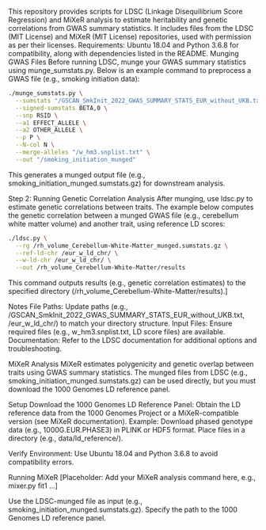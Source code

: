 This repository provides scripts for LDSC (Linkage Disequilibrium Score Regression) and MiXeR analysis to estimate heritability and genetic correlations from GWAS summary statistics. It includes files from the LDSC (MIT License) and MiXeR (MIT License) repositories, used with permission as per their licenses. Requirements: Ubuntu 18.04 and Python 3.6.8 for compatibility, along with dependencies listed in the README.
Munging GWAS Files
Before running LDSC, munge your GWAS summary statistics using munge_sumstats.py. Below is an example command to preprocess a GWAS file (e.g., smoking initiation data):
```bash
./munge_sumstats.py \
  --sumstats "/GSCAN_SmkInit_2022_GWAS_SUMMARY_STATS_EUR_without_UKB.txt" \
  --signed-sumstats BETA,0 \
  --snp RSID \
  --a1 EFFECT_ALLELE \
  --a2 OTHER_ALLELE \
  --p P \
  --N-col N \
  --merge-alleles "/w_hm3.snplist.txt" \
  --out "/smoking_initiation_munged"
```
  This generates a munged output file (e.g., smoking_initiation_munged.sumstats.gz) for downstream analysis.

  Step 2: Running Genetic Correlation Analysis
After munging, use ldsc.py to estimate genetic correlations between traits. The example below computes the genetic correlation between a munged GWAS file (e.g., cerebellum white matter volume) and another trait, using reference LD scores:
```bash
./ldsc.py \
  --rg /rh_volume_Cerebellum-White-Matter_munged.sumstats.gz \
  --ref-ld-chr /eur_w_ld_chr/ \
  --w-ld-chr /eur_w_ld_chr/ \
  --out /rh_volume_Cerebellum-White-Matter/results
```
  This command outputs results (e.g., genetic correlation estimates) to the specified directory (/rh_volume_Cerebellum-White-Matter/results).]
  
  Notes
File Paths: Update paths (e.g., /GSCAN_SmkInit_2022_GWAS_SUMMARY_STATS_EUR_without_UKB.txt, /eur_w_ld_chr/) to match your directory structure.
Input Files: Ensure required files (e.g., w_hm3.snplist.txt, LD score files) are available.
Documentation: Refer to the LDSC documentation for additional options and troubleshooting.

MiXeR Analysis
MiXeR estimates polygenicity and genetic overlap between traits using GWAS summary statistics. The munged files from LDSC (e.g., smoking_initiation_munged.sumstats.gz) can be used directly, but you must download the 1000 Genomes LD reference panel.

Setup
Download the 1000 Genomes LD Reference Panel:
Obtain the LD reference data from the 1000 Genomes Project or a MiXeR-compatible version (see MiXeR documentation).
Example: Download phased genotype data (e.g., 1000G.EUR.PHASE3) in PLINK or HDF5 format.
Place files in a directory (e.g., data/ld_reference/).

Verify Environment:
Use Ubuntu 18.04 and Python 3.6.8 to avoid compatibility errors.

Running MiXeR
[Placeholder: Add your MiXeR analysis command here, e.g., mixer.py fit1 ...]

Use the LDSC-munged file as input (e.g., smoking_initiation_munged.sumstats.gz).
Specify the path to the 1000 Genomes LD reference panel.

